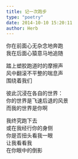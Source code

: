```yaml
---  
title: 记一次跑步  
type: "poetry"  
date: 2014-10-10 15:20:11  
author: Herb  
---  
```

你在前面心无杂念地奔跑  
我在后面心猿意马地追随  

踏上塑胶跑道时的摩擦声  
风中翻滚不平整的喘息声  
围绕着我们  

彼此沉浸在各自的世界：  
你的世界是飞速后退的风景  
而我的世界是你啊  

我终究跑下去  
或在我经行你的身侧  
你是否扭头看我一眼  
让我看看我  
在你眼中的倒影